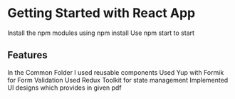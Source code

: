 # Getting Started with React App
Install the npm modules using npm install
Use npm start to start

## Features
In the Common Folder I used reusable components
Used Yup with Formik for Form Validation
Used Redux Toolkit for state management
Implemented UI designs which provides in given pdf


